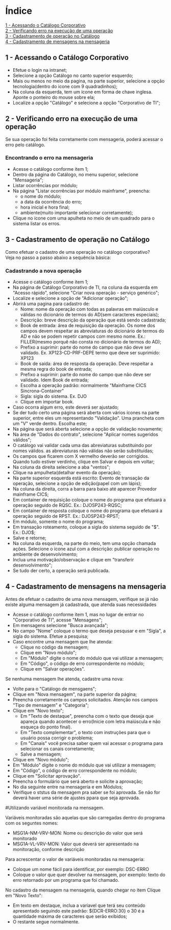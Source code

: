 <h1>Índice</h1>
<a href="#C1">1 - Acessando o Catálogo Corporativo</a><br>
<a href="#C2">2 - Verificando erro na execução de uma operação</a> <br>
<a href="#C3">3 - Cadastramento de operação no Catálogo</a> <br>
<a href="#C4">4 - Cadastramento de mensagens na mensageria</a> <br>


<h2> <a name="C1"> 1 - Acessando o Catálogo Corporativo</ a></h2>

- Efetue o login na intranet;
- Selecione a opção Catálogo no canto superior esquerdo;
- Mais ou menos no meio da pagina, na parte superior, selecione a opção tecnologia(dentro do icone com 9 quadradinhos);
- Na coluna da esquerda, tem um ícone em forma de chave inglesa. Aponte o ponteiro do mouse sobre ela;
- Localize a opção "Catálogo" e selecione a opção "Corporativo de TI";


<h2> <a name="C2"> 2 - Verificando erro na execução de uma operação</ a></h2>

Se sua operação foi feita corretamente com mensageria, poderá acessar o erro pelo catálogo.

### Encontrando o erro na mensageria
- Acesse o catálogo conforme item 1;
- Dentro da página do Catálogo, no menu superior, selecione "Mensageria";
- Listar ocorrências por módulo;
- Na página "Listar ocorrências por módulo mainframe", preencha:
    - o nome do módulo;
    - a data da ocorrência do erro;
    - hora inicial e hora final;
    - ambiente(muito importante selecionar corretamente);
- Clique no ícone com uma apulheta no meio de um quadrado para o sistema listar os erros.

<h2> <a name="C3"> 3 - Cadastramento de operação no Catálogo</a></h2>

Como efetuar o cadastro de uma operação no catálogo corporativo?
<br>
Veja no passo a passo abaixo a sequência básica:

### Cadastrando a nova operação
- Acesse o catálogo conforme item 1;
- Na página de Catálogo Corporativo de TI, na coluna da esquerda em "Acesso rápido", selecione "Criar nova operação - serviço genérico";
- Localize e selecione a opção de "Adicionar operação";
- Abrirá uma pagina para cadastro de:
    - Nome: nome da operação com todas as palavras em maiúsculo e válidas no dicionário de termos do AD(sem caracteres especiais);
    - Descrição: breve descrição da operação que está sendo cadastrada;
    - Book de entrada: área de requisição da operação. Os nome dos campos devem respeitar as abreviaturas do dicionário de termos do AD
      e não se podem repetir campos com mesmo nome. Ex.: FILLER(mesmo porquê não consta no dicionário de termos do AD);
    - Prefixo a suprimir: parte do nome do campo que não deve ser validado. 
      Ex. XP123-CD-PRF-DEPE  termo que deve ser suprimido: XP123
    - Book de saída: área de resposta da operação. Deve respeitar a mesma regra do book de entrada;
    - Prefixo a suprimir: parte do nome do campo que não deve ser validado. Idem Book de entrada;
    - Escolha a operação padrão: normalmente "Mainframe CICS Sincrona-Container"
    - Sigla: sigla do sistema. Ex. DJO
    - Clique em importar book.
- Caso ocorra algum erro, este deverá ser ajustado;
- Se der tudo certo uma página será aberta com vários ícones na parte superior, entre eles um representando "Validação". Uma prancheta com um "V" verde dentro. Escolha este;
- Na página que será aberta selecione a opção de validação novamente;
- Na área de "Dados do contrato", selecione "Aplicar nomes sugeridos válidos";
- O catálogo vai validar cada uma das abreviaturas substituindo por nomes válidos. as abreviaturas não válidas não serão substituídas;
- Os campos que ficarem com X vermelho deverão ser corrigidos. Quando tudo estiver verdinho, clique em Salvar e depois em voltar;
- Na coluna da direita selecione a aba "ventos";
- Clique na ampulheta(detalhar evento da operação);
- Na parte superior esquerda está escrito: Evento de transação da operação, selecione a opção de edição(papel com um lápis);
- Na coluna da direita, corra a barra para baixo até aparecer Provedor mainframe CICS;
- Em container de requisição coloque o nome do programa que efetuará a operação seguido de RQSC. Ex.: DJOSP243-RQSC;
- Em container de resposta coloque o nome do programa que efetuará a operação seguido de RPST. Ex.: DJOSP243-RPST;
- Em módulo, somente o nome do programa;
- Em transação roteamento, coloque a sigla do sistema seguido de "$". Ex.: DJO$;
- Salve e retorne;
- Na coluna da esquerda, na parte do meio, tem uma opção chamada ações. Selecione o ícone azul com a descrição: publicar operação no ambiente de desenvolvimento;
- Inclua uma motivação/observação e clique em "transferir desenvolvimento";
- Se tudo der certo, a operação será publicada.

<h2> <a name="C4"> 4 - Cadastramento de mensagens na mensageria</ a></h2>

Antes de efetuar o cadastro de uma nova mensagem, verifique se já não existe alguma mensagem já cadastrada, que atenda suas necessidades
- Acesse o catálogo conforme item 1, mas no lugar de entrar no "Corporativo de TI", acesse "Mensagens";
- Em mensagens selecione "Busca avançada";
- No campo "Nome" coloque o termo que deseja pesqusar e em "Sigla", a sigla do sistema. Efetue a pesquisa;
- Caso encontre uma mensagem que lhe atenda:
    - Clique no código da mensagem;
    - Clique em "Novo módulo";
    - Em "Módulo" digite o nome do módulo que vai utilizar a mensagem;
    - Em "Código", o código de erro correspondente no módulo;
    - Clique em "Salvar operações".
    
Se nenhuma mensagem lhe atenda, cadastre uma nova:
- Volte para o "Catálogo de mensgaens";
- Clique em "Nova mensagem", na parte superior da página;
- Preencha corretamente os campos solicitados. Atenção nos campos "Tipo de mensagem" e "Categoria";
- Clique em "Novo texto";
    - Em "Texto de destaque", preencha com o texto que deseja que apareça quando acontecer o erro(Inicie com letra maiúscula e não esqueça do ponto final).
    - Em "Texto complementar", o texto com instruções para que o usuário possa corrigir o problema;
    - Em "Canais" você precisa saber quem vai acessar o programa para selecionar os canais corretamente;
    - Salve a mensagem;
- Clique em "Novo módulo";
- Em "Módulo" digite o nome do módulo que vai utilizar a mensagem;
- Em "Código", o código de erro correspondente no módulo;
- Clique em "Solicitar aprovação".
- Preencha o formulário que será aberto e solicite a aprovação;
- No dia seguinte entre na mensageria e em Módulos;
- Verifique o ststus da mensagem pra saber se foi aprovada. Se não for deverá haver uma série de ajustes ppara que seja aprovada.

#Utilizando variável monitorada na mensagem.

Variáveis monitoradas são aquelas que são carregadas dentro do programa com os seguntes nomes:
- MSG1A-NM-VRV-MON: Nome ou descrição do valor que será monitorado
- MSG1A-VL-VRV-MON: Valor que deverá ser apresentado na monitoração, conforme descrição 

Para acrescentar o valor de variáveis monitoradas na mensageria:
- Coloque um nome fácil para identificar, por exemplo: DSC-ERRO
- Coloque o valor que quer devolver na mensagem, por exemplo: texto do erro retornado por um programa que foi chamado.

No cadastro da mensagem na mensageria, quando chegar no item Clique em "Novo Texto":
- Em texto em destaque, inclua a variavel que terá seu conteúdo apresentado seguindo este padrão: ${DCR-ERRO:30} o 30 é a quantidade máxima de caracteres que serão exibidos;
- O restante segue normalmente.




